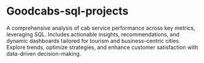 # Goodcabs-sql-projects
 A comprehensive analysis of cab service performance across key metrics, leveraging SQL. Includes actionable insights, recommendations, and dynamic dashboards tailored for tourism and business-centric cities. Explore trends, optimize strategies, and enhance customer satisfaction with data-driven decision-making.
